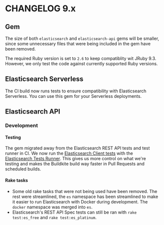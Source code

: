 # CHANGELOG 9.x

## Gem

The size of both `elasticsearch` and `elasticsearch-api` gems will be smaller, since some unnecessary files that were being included in the gem have been removed.

The required Ruby version is set to `2.6` to keep compatiblity wit JRuby 9.3. However, we only test the code against currently supported Ruby versions.

## Elasticsearch Serverless

The CI build now runs tests to ensure compatibility with Elasticsearch Serverless. You can use this gem for your Serverless deployments.

## Elasticsearch API

### Development

#### Testing

The gem migrated away from the Elasticsearch REST API tests and test runner in CI. We now run the [Elasticsearch Client tests](https://github.com/elastic/elasticsearch-clients-tests/) with the [Elasticsearch Tests Runner](https://github.com/elastic/es-test-runner-ruby). This gives us more control on what we're testing and makes the Buildkite build way faster in Pull Requests and scheduled builds.

#### Rake tasks

* Some old rake tasks that were not being used have been removed. The rest were streamlined, the `es` namespace has been streamlined to make it easier to run Elasticsearch with Docker during development. The `docker` namespace was merged into `es`.
* Elasticsearch's REST API Spec tests can still be ran with `rake test:es_free` and `rake test:es_platinum`.
